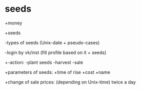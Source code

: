 # seeds

+money

+seeds

-types of seeds (Unix-date + pseudo-cases)

-login by vk/inst (fill profile based on it + seeds)

+-action:
   -plant seeds
   -harvest
   -sale

+parameters of seeds:
    +time of rise
    +cost
    +name

+change of sale prices:
  (depending on Unix-time)
  twice a day
